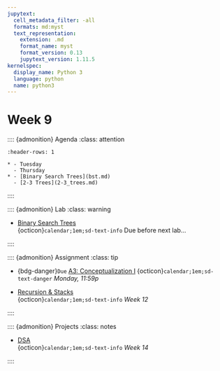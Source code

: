 ```yaml
---
jupytext:
  cell_metadata_filter: -all
  formats: md:myst
  text_representation:
    extension: .md
    format_name: myst
    format_version: 0.13
    jupytext_version: 1.11.5
kernelspec:
  display_name: Python 3
  language: python
  name: python3
---
```


# Week 9

:::: {admonition} Agenda
:class: attention

``` {list-table}
:header-rows: 1

* - Tuesday
  - Thursday
* - [Binary Search Trees](bst.md)
  - [2-3 Trees](2-3_trees.md)

```

::::

:::: {admonition} Lab
:class: warning

- [Binary Search Trees](labs/lab-08/readme.md)  
{octicon}`calendar;1em;sd-text-info` Due before next lab...

::::

:::: {admonition} Assignment
:class: tip

- {bdg-danger}`Due` [A3: Conceptualization I](https://github.com/js-uri/csc-212-fa22/blob/master/homeworks/homework-3/assignment-3.pdf)
{octicon}`calendar;1em;sd-text-danger`  _Monday, 11:59p_

- [Recursion & Stacks](assignments/a4/readme.md)  
{octicon}`calendar;1em;sd-text-info`  _Week 12_

::::

:::: {admonition} Projects
:class: notes

- [DSA](projects/tp_rubric.md)  
{octicon}`calendar;1em;sd-text-info`  _Week 14_

::::
